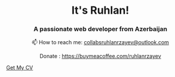 <h1 align="center">It's Ruhlan!</h1>
<h3 align="center">A passionate web developer from Azerbaijan</h3>

<p align="center">📫 How to reach me:  <a href="mailto:collabsruhlanrzayev@outlook.com">collabsruhlanrzayev@outlook.com</a> <br /></p>
<p align="center">Donate : <a href="https://buymeacoffee.com/ruhlanrzayev">https://buymeacoffee.com/ruhlanrzayev</a></p>
<a style="text-align:center;" href="https://ruhlanrzayev.me/images/RuhlanRzayevCV.pdf" target="_blank">Get My CV</a>
